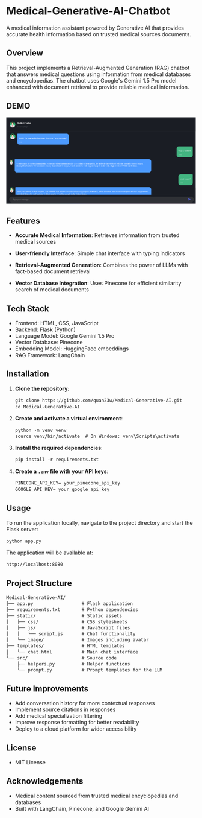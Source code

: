 # Medical-Generative-AI-Chatbot
A medical information assistant powered by Generative AI that provides accurate health information based on trusted medical sources documents.

## Overview

This project implements a Retrieval-Augmented Generation (RAG) chatbot that answers medical questions using information from medical databases and encyclopedias. The chatbot uses Google's Gemini 1.5 Pro model enhanced with document retrieval to provide reliable medical information.

## DEMO
![Medical AI Chatbot Demo](image.png "Medical AI Chatbot Interface")

## Features
- **Accurate Medical Information**: Retrieves information from trusted medical sources

- **User-friendly Interface**: Simple chat interface with typing indicators
- **Retrieval-Augmented Generation**: Combines the power of LLMs with fact-based document retrieval
- **Vector Database Integration**: Uses Pinecone for efficient similarity search of medical documents
## Tech Stack
- Frontend: HTML, CSS, JavaScript
- Backend: Flask (Python)
- Language Model: Google Gemini 1.5 Pro
- Vector Database: Pinecone
- Embedding Model: HuggingFace embeddings
- RAG Framework: LangChain
## Installation
1. **Clone the repository**:
    ```markdown
    git clone https://github.com/quan23w/Medical-Generative-AI.git
    cd Medical-Generative-AI
    ```
2. **Create and activate a virtual environment**:
    ```markdown
    python -m venv venv
    source venv/bin/activate  # On Windows: venv\Scripts\activate
    
    ```
3. **Install the required dependencies**:
    ```markdown
    pip install -r requirements.txt
    ```
4. **Create a ```.env``` file with your API keys**:
    ```markdown
    PINECONE_API_KEY= your_pinecone_api_key
    GOOGLE_API_KEY= your_google_api_key
    ```   
## Usage
To run the application locally, navigate to the project directory and start the Flask server:
```markdown
python app.py
```
The application will be available at:
```markdown
http://localhost:8080
```

## Project Structure
```
Medical-Generative-AI/
├── app.py                  # Flask application
├── requirements.txt        # Python dependencies
├── static/                 # Static assets
│   ├── css/                # CSS stylesheets
│   ├── js/                 # JavaScript files
│   │   └── script.js       # Chat functionality
│   └── image/              # Images including avatar
├── templates/              # HTML templates
│   └── chat.html           # Main chat interface
└── src/                    # Source code
    ├── helpers.py          # Helper functions
    └── prompt.py           # Prompt templates for the LLM
```


## Future Improvements
- Add conversation history for more contextual responses
- Implement source citations in responses
- Add medical specialization filtering
- Improve response formatting for better readability
- Deploy to a cloud platform for wider accessibility

## License

- MIT License

## Acknowledgements
- Medical content sourced from trusted medical encyclopedias and databases
- Built with LangChain, Pinecone, and Google Gemini AI
